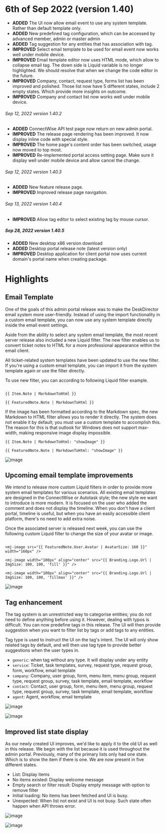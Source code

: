 # 6th of Sep 2022 (version 1.40)

- **ADDED** The UI now allow email event to use any system template. Rather than default template only.
- **ADDED** New predefined tag configuration, which can be accessed by advanced member, admin or master admin
- **ADDED** Tag suggestion for any entities that has association with tag.
- **IMPROVED** Select email template to be used for email event now works well under mobile device.
- **IMPROVED** Email template editor now uses HTML mode, which allow to collapse email tag. The down side is Liquid variable is no longer highlighted. We should resolve that when we change the code editor in the future.
- **IMPROVED** Company, contact, request type, forms list has been improved and polished. Those list now have 5 different states, include 2 empty states. Which provide more insights on outcome.
- **IMPROVED** Company and contact list now works well under mobile device.

###### Sep 12, 2022 version 1.40.2
- **ADDED** ConnectWise API test page now return on new admin portal.
- **IMPROVED** The release page rendering has been improved. It now display inline code with special style.
- **IMPROVED** The home page's content order has been switched, usage now moved to top most.
- **IMPROVED** Re-implemented portal access setting page. Make sure it display well under mobile device and allow cancel the change.

###### Sep 12, 2022 version 1.40.3
- **ADDED** New feature release page.
- **IMPROVED** Improved release page navigation.

###### Sep 13, 2022 version 1.40.4
- **IMPROVED** Allow tag editor to select existing tag by mouse cursor. 

##### Sep 28, 2022 version 1.40.5
- **ADDED** New desktop x86 version download
- **ADDED** Desktop portal release note (latest version only)
- **IMPROVED** Desktop application for client portal now uses current domain's portal name when creating package.

# Highlights

## Email Template

One of the goals of this admin portal release was to make the DeskDirector email system more user-friendly. Instead of using the import functionality in a custom email template, you can now use any system template directly inside the email event settings.

Aside from the ability to select any system email template, the most recent server release also included a new Liquid filter. The new filter enables us to convert ticket notes to HTML for a more professional appearance within the email client.

All ticket-related system templates have been updated to use the new filter. If you're using a custom email template, you can import it from the system template again or use the filter directly.

To use new filter, you can according to following Liquid filter example.

```

{{ Item.Note | MarkdownToHtml }}

{{ FeaturedNote.Note | MarkdownToHtml }}

```

If the image has been formatted according to the Markdown spec, the new Markdown to HTML filter allows you to render it directly. The system does not enable it by default; you must use a custom template to accomplish this. The reason for this is that outlook for Windows does not support max-width, making responsive image display impossible. 

```
{{ Item.Note | MarkdownToHtml: "showImage" }}

{{ FeaturedNote.Note | MarkdownToHtml: "showImage" }}

```

![image](https://user-images.githubusercontent.com/1712143/188545028-c39d33dd-9dac-4742-b6ff-7050c2d5c3ef.png)

## Upcoming email template improvements

We intend to release more custom Liquid filters in order to provide more system email templates for various scenarios. All existing email templates are designed in the ConnectWise or Autotask style; the new style we want to introduce is more modern. It is focused on the user who added the comment and does not display the timeline. When you don't have a client portal, timeline is useful, but when you have an easily accessible client platform, there's no need to add extra noise. 

Once the associated server is released next week, you can use the following custom Liquid filter to change the size of your avatar or image. 

```

<mj-image src="{{ FeaturedNote.User.Avatar | AvatarSize: 160 }}" width="160px" />

<mj-image width="100px" align="center" src="{{ Branding.Logo.Url | ImgSize: 100, 100, 'fill' }}" />

<mj-image width="100px" align="center" src="{{ Branding.Logo.Url | ImgSize: 100, 100, 'fillmax' }}" />

```

![image](https://user-images.githubusercontent.com/1712143/188546106-04fa189e-11c4-4b14-8139-87a7c84888e9.png)

## Tag enhancement

The tag system is an unrestricted way to categorise entities; you do not need to define anything before using it. However, dealing with typos is difficult. You can now predefine tags in this release. The UI will then provide suggestion when you want to filter list by tags or add tags to any entities.

Tag type is used to instruct the UI on the tag's intent. The UI will only show related tags by default, and will then use tag type to provide better suggestions when the user types in. 

- `generic`: when tag without any type. It will display under any entity
- `service`: Ticket, task templates, survey, request type, request group, form, workflow, email template
- `company`: Company, user group, form, menu item, menu group, request type, request group, survey, task template, email template, workflow
- `contact`: Contact, user group, form, menu item, menu group, request type, request group, survey, task template, email template, workflow
- `agent`: Agent, workflow, email template

![image](https://user-images.githubusercontent.com/1712143/188547881-e426fbb6-3ec8-476d-bced-aed9c2bfbf74.png)

![image](https://user-images.githubusercontent.com/1712143/188547908-371d1dec-2476-4d5e-9736-20f9d76ad0bf.png)

## Improved list state display

As our newly created UI improves, we'd like to apply it to the old UI as well in this release. We begin with the list because it is used throughout the admin portal. Previously, many of the primary lists only had one state. Which is to show the item if there is one. We are now present in five different states. 

- List: Display items
- No items existed: Display welcome message
- Empty search or filter result: Display empty message with option to remove filter
- Initial loading: No items has been fetched and UI is busy.
- Unexpected: When list not exist and UI is not busy. Such state often happen when API throws error.

![image](https://user-images.githubusercontent.com/1712143/188549490-36c04ba5-b73f-4715-a454-4fe748bf3fd5.png)

![image](https://user-images.githubusercontent.com/1712143/188549532-1e06d7fc-2c91-408b-8d99-a0e7fbb0029b.png)


